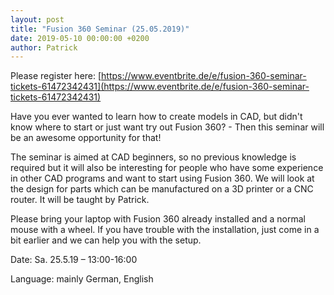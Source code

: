 ```yaml
---
layout: post
title: "Fusion 360 Seminar (25.05.2019)"
date: 2019-05-10 00:00:00 +0200
author: Patrick
---
```

Please register here:
[https://www.eventbrite.de/e/fusion-360-seminar-tickets-61472342431](https://www.eventbrite.de/e/fusion-360-seminar-tickets-61472342431)

Have you ever wanted to learn how to create models in CAD, but didn't know where to start or just want try out Fusion 360? - Then this seminar will be an awesome opportunity for that!

The seminar is aimed at CAD beginners, so no previous knowledge is required but it will also be interesting for people who have some experience in other CAD programs and want to start using Fusion 360. We will look at the design for parts which can be manufactured on a 3D printer or a CNC router. It will be taught by Patrick.

Please bring your laptop with Fusion 360 already installed and a normal mouse with a wheel. If you have trouble with the installation, just come in a bit earlier and we can help you with the setup.

Date: Sa. 25.5.19 – 13:00-16:00

Language: mainly German, English